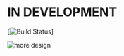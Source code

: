# IN DEVELOPMENT
[![Build Status](https://www.bitrise.io/app/d1419fd9780c5b4e.svg?token=y9L8T5XIRT3oPQlNW20npg)]


![more design](https://cloud.githubusercontent.com/assets/5869863/9331709/8eed4728-45c9-11e5-8d8c-ec138e380a2f.png)




